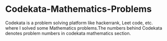 # Codekata-Mathematics-Problems
Codekata is a problem solving platform like hackerrank, Leet code, etc. where I solved some Mathematics problems.The numbers behind Codekata denotes problem numbers in codekata mathematics section.
